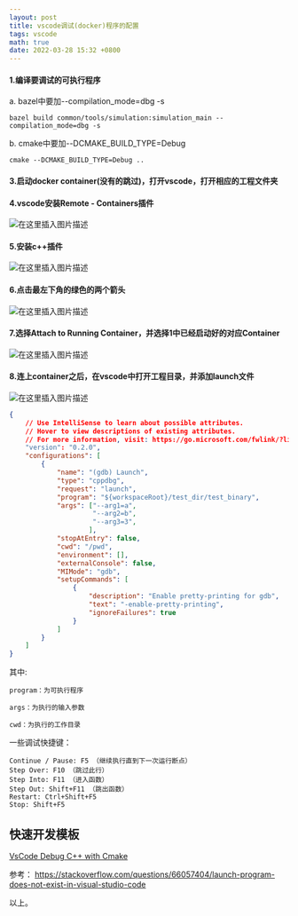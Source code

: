 ```yaml
---
layout: post
title: vscode调试(docker)程序的配置
tags: vscode
math: true
date: 2022-03-28 15:32 +0800
---
```




#### 1.编译要调试的可执行程序

a. bazel中要加--compilation_mode=dbg -s

```shell
bazel build common/tools/simulation:simulation_main --compilation_mode=dbg -s
```

b. cmake中要加--DCMAKE_BUILD_TYPE=Debug

```shell
cmake --DCMAKE_BUILD_TYPE=Debug ..
```


#### 3.启动docker container(没有的跳过)，打开vscode，打开相应的工程文件夹


#### 4.vscode安装Remote - Containers插件
![在这里插入图片描述](https://img-blog.csdnimg.cn/20210105192504159.png)


#### 5.安装c++插件
![在这里插入图片描述](https://img-blog.csdnimg.cn/20210105192403862.png)


#### 6.点击最左下角的绿色的两个箭头
![在这里插入图片描述](https://img-blog.csdnimg.cn/20210105192335311.png?x-oss-process=image/watermark,type_ZmFuZ3poZW5naGVpdGk,shadow_10,text_aHR0cHM6Ly9ibG9nLmNzZG4ubmV0L3hpYW54am0=,size_16,color_FFFFFF,t_70)


#### 7.选择Attach to Running Container，并选择1中已经启动好的对应Container
![在这里插入图片描述](https://img-blog.csdnimg.cn/20210105192308663.png?x-oss-process=image/watermark,type_ZmFuZ3poZW5naGVpdGk,shadow_10,text_aHR0cHM6Ly9ibG9nLmNzZG4ubmV0L3hpYW54am0=,size_16,color_FFFFFF,t_70)


#### 8.连上container之后，在vscode中打开工程目录，并添加launch文件
![在这里插入图片描述](https://img-blog.csdnimg.cn/20210105192216188.png)


```json
{
    // Use IntelliSense to learn about possible attributes.
    // Hover to view descriptions of existing attributes.
    // For more information, visit: https://go.microsoft.com/fwlink/?linkid=830387
    "version": "0.2.0",
    "configurations": [
        {
            "name": "(gdb) Launch",
            "type": "cppdbg",
            "request": "launch",
            "program": "${workspaceRoot}/test_dir/test_binary",
            "args": ["--arg1=a",
                     "--arg2=b",
                     "--arg3=3",
                    ],
            "stopAtEntry": false,
            "cwd": "/pwd",
            "environment": [],
            "externalConsole": false,
            "MIMode": "gdb",
            "setupCommands": [
                {
                    "description": "Enable pretty-printing for gdb",
                    "text": "-enable-pretty-printing",
                    "ignoreFailures": true
                }
            ]
        }
    ]
}
```


其中:
```
program：为可执行程序

args：为执行的输入参数

cwd：为执行的工作目录
```


一些调试快捷键：
```
Continue / Pause: F5 （继续执行直到下一次运行断点）
Step Over: F10 （跳过此行）
Step Into: F11 （进入函数）
Step Out: Shift+F11 （跳出函数）
Restart: Ctrl+Shift+F5
Stop: Shift+F5
```



## 快速开发模板

[VsCode Debug C++ with Cmake](https://github.com/ytxjm/HelloWorld)



参考：
https://stackoverflow.com/questions/66057404/launch-program-does-not-exist-in-visual-studio-code










以上。
